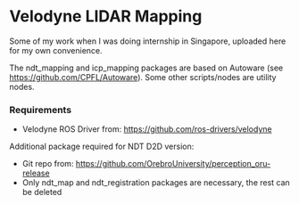 # Velodyne LIDAR Mapping
Some of my work when I was doing internship in Singapore, uploaded here for my own convenience.

The ndt_mapping and icp_mapping packages are based on Autoware (see https://github.com/CPFL/Autoware). Some other scripts/nodes are utility nodes.

### Requirements
- Velodyne ROS Driver from: https://github.com/ros-drivers/velodyne

Additional package required for NDT D2D version:
- Git repo from: https://github.com/OrebroUniversity/perception_oru-release
- Only ndt_map and ndt_registration packages are necessary, the rest can be deleted
